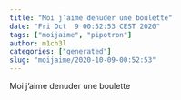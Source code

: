 ```yaml
---
title: "Moi j’aime denuder une boulette"
date: "Fri Oct  9 00:52:53 CEST 2020"
tags: ["moijaime", "pipotron"]
author: m1ch3l
categories: ["generated"]
slug: "moijaime/2020-10-09-00:52:53"
---
```


Moi j’aime denuder une boulette
